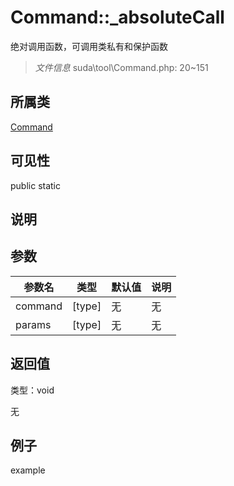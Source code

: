 # Command::_absoluteCall

绝对调用函数，可调用类私有和保护函数

> *文件信息* suda\tool\Command.php: 20~151

## 所属类 

[Command](../Command.md)

## 可见性

 public static

## 说明




## 参数


| 参数名 | 类型 | 默认值 | 说明 |
|--------|-----|-------|-------|
| command |  [type] | 无 | 无 |
| params |  [type] | 无 | 无 |



## 返回值

类型：void

无



## 例子

example